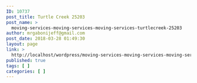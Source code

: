 ```yaml
---
ID: 10737
post_title: Turtle Creek 25203
post_name: >
  moving-services-moving-services-moving-services-turtlecreek-25203
author: mrgabonijeff@gmail.com
post_date: 2018-03-28 01:49:30
layout: page
link: >
  http://localhost/wordpress/moving-services-moving-services-moving-services-turtlecreek-25203/
published: true
tags: [ ]
categories: [ ]
---
```

